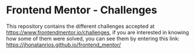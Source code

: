 # Frontend Mentor - Challenges
This repository contains the different challenges accepted at https://www.frontendmentor.io/challenges, if you are interested in knowing how some of them were solved, you can see them by entering this link:
https://jhonatanrios.github.io/frontend_mentor/